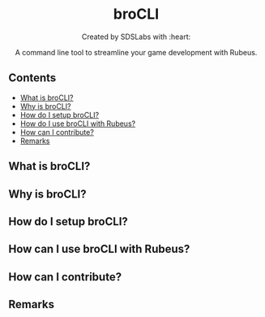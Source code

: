 <p>
<h1 align=center><strong>broCLI</strong></h1>
<p/>

<p align=center>
  Created by SDSLabs with :heart:  
</p>
<p align=center>
A command line tool to streamline your game development with Rubeus.
</p>

## Contents

* [What is broCLI?](#what)
* [Why is broCLI?](#why)
* [How do I setup broCLI?](#setup)
* [How do I use broCLI with Rubeus?](#how_rubeus)
* [How can I contribute?](#how)
* [Remarks](#remarks)

## <a name=what>What is broCLI?

## <a name=why>Why is broCLI?

## <a name=setup>How do I setup broCLI?

## <a name=how_rubeus>How can I use broCLI with Rubeus?

## <a name=how>How can I contribute?

## <a name=remarks>Remarks
